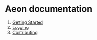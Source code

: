 # Aeon documentation

1. [Getting Started](docs/gettingstarted.md)
2. [Logging](docs/logging.md)
3. [Contributing](docs/contributing.md)